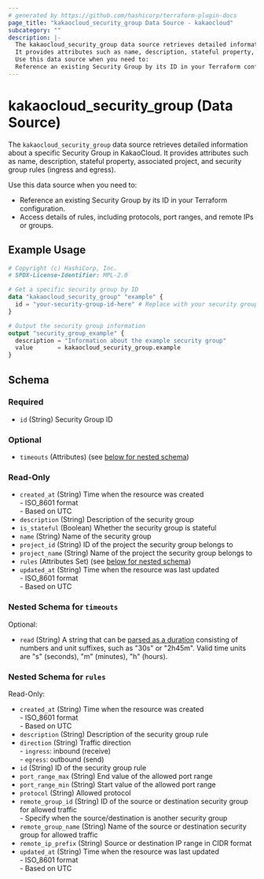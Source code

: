 ```yaml
---
# generated by https://github.com/hashicorp/terraform-plugin-docs
page_title: "kakaocloud_security_group Data Source - kakaocloud"
subcategory: ""
description: |-
  The kakaocloud_security_group data source retrieves detailed information about a specific Security Group in KakaoCloud.
  It provides attributes such as name, description, stateful property, associated project, and security group rules (ingress and egress).
  Use this data source when you need to:
  Reference an existing Security Group by its ID in your Terraform configuration.Access details of rules, including protocols, port ranges, and remote IPs or groups.
---
```


# kakaocloud_security_group (Data Source)

The `kakaocloud_security_group` data source retrieves detailed information about a specific Security Group in KakaoCloud.
It provides attributes such as name, description, stateful property, associated project, and security group rules (ingress and egress).

Use this data source when you need to:

- Reference an existing Security Group by its ID in your Terraform configuration.
- Access details of rules, including protocols, port ranges, and remote IPs or groups.

## Example Usage

```terraform
# Copyright (c) HashiCorp, Inc.
# SPDX-License-Identifier: MPL-2.0

# Get a specific security group by ID
data "kakaocloud_security_group" "example" {
  id = "your-security-group-id-here" # Replace with your security group ID
}

# Output the security group information
output "security_group_example" {
  description = "Information about the example security group"
  value       = kakaocloud_security_group.example
}
```

<!-- schema generated by tfplugindocs -->
## Schema

### Required

- `id` (String) Security Group ID

### Optional

- `timeouts` (Attributes) (see [below for nested schema](#nestedatt--timeouts))

### Read-Only

- `created_at` (String) Time when the resource was created <br/> - ISO_8601 format <br/> - Based on UTC
- `description` (String) Description of the security group
- `is_stateful` (Boolean) Whether the security group is stateful
- `name` (String) Name of the security group
- `project_id` (String) ID of the project the security group belongs to
- `project_name` (String) Name of the project the security group belongs to
- `rules` (Attributes Set) (see [below for nested schema](#nestedatt--rules))
- `updated_at` (String) Time when the resource was last updated <br/> - ISO_8601 format <br/> - Based on UTC

<a id="nestedatt--timeouts"></a>
### Nested Schema for `timeouts`

Optional:

- `read` (String) A string that can be [parsed as a duration](https://pkg.go.dev/time#ParseDuration) consisting of numbers and unit suffixes, such as "30s" or "2h45m". Valid time units are "s" (seconds), "m" (minutes), "h" (hours).


<a id="nestedatt--rules"></a>
### Nested Schema for `rules`

Read-Only:

- `created_at` (String) Time when the resource was created <br/> - ISO_8601 format <br/> - Based on UTC
- `description` (String) Description of the security group rule
- `direction` (String) Traffic direction <br/> - `ingress`: inbound (receive) <br/> - `egress`: outbound (send)
- `id` (String) ID of the security group rule
- `port_range_max` (String) End value of the allowed port range
- `port_range_min` (String) Start value of the allowed port range
- `protocol` (String) Allowed protocol
- `remote_group_id` (String) ID of the source or destination security group for allowed traffic <br/> - Specify when the source/destination is another security group
- `remote_group_name` (String) Name of the source or destination security group for allowed traffic
- `remote_ip_prefix` (String) Source or destination IP range in CIDR format
- `updated_at` (String) Time when the resource was last updated <br/> - ISO_8601 format <br/> - Based on UTC
